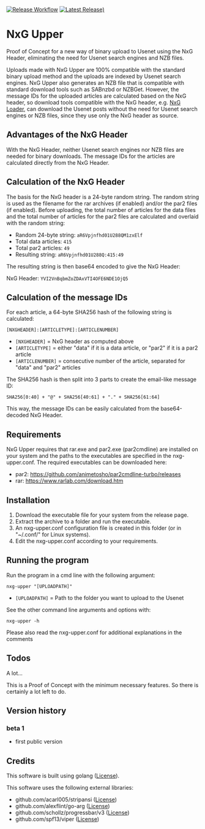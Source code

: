 [![Release Workflow](https://github.com/Tensai75/nxg-upper/actions/workflows/build_and_publish.yml/badge.svg?event=release)](https://github.com/Tensai75/nxg-upper/actions/workflows/build_and_publish.yml)
[![Latest Release)](https://img.shields.io/github/v/release/Tensai75/nxg-upper?logo=github)](https://github.com/Tensai75/nxg-upper/releases/latest)

# NxG Upper
Proof of Concept for a new way of binary upload to Usenet using the NxG Header, eliminating the need for Usenet search engines and NZB files.

Uploads made with NxG Upper are 100% compatible with the standard binary upload method and the uploads are indexed by Usenet search engines. NxG Upper also generates an NZB file that is compatible with standard download tools such as SABnzbd or NZBGet. However, the message IDs for the uploaded articles are calculated based on the NxG header, so download tools compatible with the NxG header, e.g. [NxG Loader](https://github.com/Tensai75/nxg-loader/), can download the Usenet posts without the need for Usenet search engines or NZB files, since they use only the NxG header as source.

## Advantages of the NxG Header
With the NxG Header, neither Usenet search engines nor NZB files are needed for binary downloads. The message IDs for the articles are calculated directly from the NxG Header.

## Calculation of the NxG Header
The basis for the NxG header is a 24-byte random string. The random string is used as the filename for the rar archives (if enabled) and/or the par2 files (if enabled). Before uploading, the total number of articles for the data files and the total number of articles for the par2 files are calculated and overlaid with the random string:

- Random 24-byte string: `aR6Vpjnfhd01U288QM1zxElf`
- Total data articles: `415`
- Total par2 articles: `49`
- Resulting string: `aR6Vpjnfhd01U288Q:415:49`

The resulting string is then base64 encoded to give the NxG Header:

NxG Header: `YVI2VnBqbmZoZDAxVTI4OFE6NDE1OjQ5`

## Calculation of the message IDs
For each article, a 64-byte SHA256 hash of the following string is calculated:

`[NXGHEADER]:[ARTICLETYPE]:[ARTICLENUMBER]`

- `[NXGHEADER]` = NxG header as computed above
- `[ARTICLETYPE]` = either "data" if it is a data article, or "par2" if it is a par2 article
- `[ARTICLENUMBER]` = consecutive number of the article, separated for "data" and "par2" articles

The SHA256 hash is then split into 3 parts to create the email-like message ID:

`SHA256[0:40] + "@" + SHA256[40:61] + "." + SHA256[61:64]`

This way, the message IDs can be easily calculated from the base64-decoded NxG Header.

## Requirements
NxG Upper requires that rar.exe and par2.exe (par2cmdline) are installed on your system and the paths to the executables are specified in the nxg-upper.conf.
The required executables can be downloaded here:

- par2: https://github.com/animetosho/par2cmdline-turbo/releases
- rar: https://www.rarlab.com/download.htm

## Installation
1. Download the executable file for your system from the release page.
2. Extract the archive to a folder and run the executable.
3. An nxg-upper.conf configuration file is created in this folder (or in "~/.conf/" for Linux systems).
4. Edit the nxg-upper.conf according to your requirements.

## Running the program
Run the program in a cmd line with the following argument:

`nxg-upper "[UPLOADPATH]"`

- `[UPLOADPATH]` = Path to the folder you want to upload to the Usenet

See the other command line arguments and options with:

`nxg-upper -h`

Please also read the nxg-upper.conf for additional explanations in the comments

## Todos
A lot...

This is a Proof of Concept with the minimum necessary features. 
So there is certainly a lot left to do.

## Version history
### beta 1
- first public version

## Credits
This software is built using golang ([License](https://go.dev/LICENSE)).

This software uses the following external libraries:
- github.com/acarl005/stripansi ([License](https://github.com/acarl005/stripansi/blob/master/LICENSE))
- github.com/alexflint/go-arg ([License](https://github.com/alexflint/go-arg/blob/master/LICENSE))
- github.com/schollz/progressbar/v3 ([License](https://github.com/schollz/progressbar/blob/main/LICENSE))
- github.com/spf13/viper ([License](https://github.com/spf13/viper/blob/master/LICENSE))
